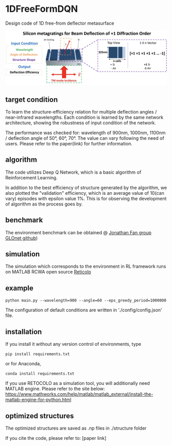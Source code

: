 # 1DFreeFormDQN
Design code of 1D free-from deflector metasurface


![plot](./images/schematics.png)

## target condition
To learn the structure-efficiency relation for multiple deflection angles / near-infrared wavelengths. 
Each condition is learned by the same network architecture, showing the robustness of input condition of the network.

The performance was checked for: wavelength of 900nm, 1000nm, 1100nm / deflection angle of 50°, 60°, 70°. The value can vary following the need of users. Please refer to the paper(link) for further information.
 

## algorithm

The code utilizes Deep Q Network, which is a basic algorithm of Reinforcement Learning.

In addition to the best efficiency of structure generated by the algorithm, we also plotted the "validation" efficiency, which is an average value of 10(can vary) episodes with epsilon value 1%. This is for observing the development of algorithm as the process goes by.

## benchmark
The environment benchmark can be obtained @ [Jonathan Fan group GLOnet github](https://github.com/jonfanlab/GLOnet))

## simulation
The simulation which corresponds to the environment in RL framework runs on MATLAB RCWA open source [Reticolo](https://zenodo.org/record/3610175#.YBkECS2UGX0)


## example
~~~
python main.py --wavelength=900 --angle=60 --eps_greedy_period=1000000
~~~
The configuration of default conditions are written in './config/config.json' file.


## installation
If you install it without any version control of environments, type 
~~~
pip install requirements.txt
~~~

or for Anaconda,
~~~
conda install requirements.txt
~~~

If you use RETOCOLO as a simulation tool, you will additionally need MATLAB engine. Please refer to the site below:
https://www.mathworks.com/help/matlab/matlab_external/install-the-matlab-engine-for-python.html

## optimized structures
The optimized structures are saved as .np files in ./structure folder


If you cite the code, please refer to: [paper link]
